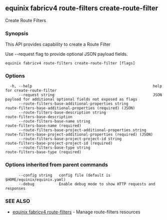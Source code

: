 ## equinix fabricv4 route-filters create-route-filter

Create Route Filters

### Synopsis

This API provides capability to create a Route Filter

Use --request flag to provide optional JSON payload fields.

```
equinix fabricv4 route-filters create-route-filter [flags]
```

### Options

```
  -h, --help                                                      help for create-route-filter
      --request string                                            JSON payload for additional optional fields not exposed as flags
      --route-filters-base-additional-properties string           route-filters-base-additional-properties (required) (JSON)
      --route-filters-base-description string                     route-filters-base-description
      --route-filters-base-name string                            route-filters-base-name (required)
      --route-filters-base-project-additional-properties string   route-filters-base-project-additional-properties (required) (JSON)
      --route-filters-base-project-project-id string              route-filters-base-project-project-id (required)
      --route-filters-base-type string                            route-filters-base-type (required)
```

### Options inherited from parent commands

```
      --config string   config file (default is $HOME/equinix/equinix.yaml)
      --debug           Enable debug mode to show HTTP requests and responses
```

### SEE ALSO

* [equinix fabricv4 route-filters](equinix_fabricv4_route-filters.md)	 - Manage route-filters resources

